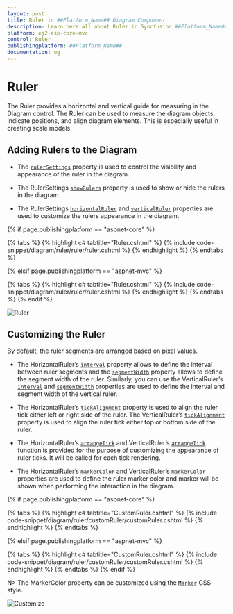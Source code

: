 ```yaml
---
layout: post
title: Ruler in ##Platform_Name## Diagram Component
description: Learn here all about Ruler in Syncfusion ##Platform_Name## Diagram component of Syncfusion Essential JS 2 and more.
platform: ej2-asp-core-mvc
control: Ruler
publishingplatform: ##Platform_Name##
documentation: ug
---
```


# Ruler

The Ruler provides a horizontal and vertical guide for measuring in the Diagram control. The Ruler can be used to measure the diagram objects, indicate positions, and align diagram elements. This is especially useful in creating scale models.

## Adding Rulers to the Diagram

* The [`rulerSettings`](https://help.syncfusion.com/cr/aspnetcore-js2/Syncfusion.EJ2.Diagrams.DiagramRulerSettings.html) property is used to control the visibility and appearance of the ruler in the diagram.

* The RulerSettings [`showRulers`](https://help.syncfusion.com/cr/aspnetcore-js2/Syncfusion.EJ2.Diagrams.DiagramRulerSettings.html#Syncfusion_EJ2_Diagrams_DiagramRulerSettings_ShowRulers) property is used to show or hide the rulers in the diagram.

* The RulerSettings [`horizontalRuler`](https://help.syncfusion.com/cr/aspnetcore-js2/Syncfusion.EJ2.Diagrams.DiagramRulerSettings.html#Syncfusion_EJ2_Diagrams_DiagramRulerSettings_HorizontalRuler) and [`verticalRuler`](https://help.syncfusion.com/cr/aspnetcore-js2/Syncfusion.EJ2.Diagrams.DiagramRulerSettings.html#Syncfusion_EJ2_Diagrams_DiagramRulerSettings_VerticalRuler) properties are used to customize the rulers appearance in the diagram.

{% if page.publishingplatform == "aspnet-core" %}

{% tabs %}
{% highlight c# tabtitle="Ruler.cshtml" %}
{% include code-snippet/diagram/ruler/ruler/ruler.cshtml %}
{% endhighlight %}
{% endtabs %}

{% elsif page.publishingplatform == "aspnet-mvc" %}

{% tabs %}
{% highlight c# tabtitle="Ruler.cshtml" %}
{% include code-snippet/diagram/ruler/ruler/ruler.cshtml %}
{% endhighlight %}
{% endtabs %}
{% endif %}



![Ruler](images/Ruler.png)

## Customizing the Ruler

By default, the ruler segments are arranged based on pixel values.

* The HorizontalRuler’s [`interval`](https://help.syncfusion.com/cr/aspnetcore-js2/Syncfusion.EJ2.Diagrams.DiagramDiagramRuler.html#Syncfusion_EJ2_Diagrams_DiagramDiagramRuler_Interval) property allows to define the interval between ruler segments and the [`segmentWidth`](https://help.syncfusion.com/cr/aspnetcore-js2/Syncfusion.EJ2.Diagrams.DiagramDiagramRuler.html#Syncfusion_EJ2_Diagrams_DiagramDiagramRuler_SegmentWidth) property allows to define the segment width of the ruler. Similarly, you can use the VerticalRuler’s [`interval`](https://help.syncfusion.com/cr/aspnetcore-js2/Syncfusion.EJ2.Diagrams.DiagramDiagramRuler.html#Syncfusion_EJ2_Diagrams_DiagramDiagramRuler_Interval) and [`segmentWidth`](https://help.syncfusion.com/cr/aspnetcore-js2/Syncfusion.EJ2.Diagrams.DiagramDiagramRuler.html#Syncfusion_EJ2_Diagrams_DiagramDiagramRuler_SegmentWidth) properties are used to define the interval and segment width of the vertical ruler.

* The HorizontalRuler’s [`tickAlignment`](https://help.syncfusion.com/cr/aspnetcore-js2/Syncfusion.EJ2.Diagrams.DiagramDiagramRuler.html#Syncfusion_EJ2_Diagrams_DiagramDiagramRuler_TickAlignment) property is used to align the ruler tick either left or right side of the ruler. The VerticalRuler’s [`tickAlignment`](https://help.syncfusion.com/cr/aspnetcore-js2/Syncfusion.EJ2.Diagrams.DiagramDiagramRuler.html#Syncfusion_EJ2_Diagrams_DiagramDiagramRuler_TickAlignment) property is used to align the ruler tick either top or bottom side of the ruler.

* The HorizontalRuler’s [`arrangeTick`](https://help.syncfusion.com/cr/aspnetcore-js2/Syncfusion.EJ2.Diagrams.DiagramDiagramRuler.html#Syncfusion_EJ2_Diagrams_DiagramDiagramRuler_ArrangeTick) and VerticalRuler’s [`arrangeTick`](https://help.syncfusion.com/cr/aspnetcore-js2/Syncfusion.EJ2.Diagrams.DiagramDiagramRuler.html#Syncfusion_EJ2_Diagrams_DiagramDiagramRuler_ArrangeTick) function is provided for the purpose of customizing the appearance of ruler ticks. It will be called for each tick rendering.

* The HorizontalRuler’s [`markerColor`](https://help.syncfusion.com/cr/aspnetcore-js2/Syncfusion.EJ2.Diagrams.DiagramDiagramRuler.html#Syncfusion_EJ2_Diagrams_DiagramDiagramRuler_MarkerColor) and VerticalRuler’s [`markerColor`](https://help.syncfusion.com/cr/aspnetcore-js2/Syncfusion.EJ2.Diagrams.DiagramDiagramRuler.html#Syncfusion_EJ2_Diagrams_DiagramDiagramRuler_MarkerColor) properties are used to define the ruler marker color and marker will be shown when performing the interaction in the diagram.

{% if page.publishingplatform == "aspnet-core" %}

{% tabs %}
{% highlight c# tabtitle="CustomRuler.cshtml" %}
{% include code-snippet/diagram/ruler/customRuler/customRuler.cshtml %}
{% endhighlight %}
{% endtabs %}

{% elsif page.publishingplatform == "aspnet-mvc" %}

{% tabs %}
{% highlight c# tabtitle="CustomRuler.cshtml" %}
{% include code-snippet/diagram/ruler/customRuler/customRuler.cshtml %}
{% endhighlight %}
{% endtabs %}
{% endif %}



N> The MarkerColor property can be customized using the [`Marker`](./style/#customizing-the-ruler) CSS style.

![Customize](images/CustomRuler.png)
